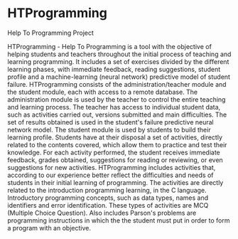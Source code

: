 # HTProgramming
Help To Programming Project

HTProgramming - Help To Programming is a tool with the objective of helping students and teachers throughout the initial process of teaching and learning programming. 
It includes a set of exercises divided by the different learning phases, with immediate feedback, reading suggestions, student profile and a machine-learning 
(neural network) predictive model of student failure. 
HTProgramming consists of the administration/teacher module and the student module, each with access to a remote database. 
The administration module is used by the teacher to control the entire teaching and learning process. The teacher has access to individual student data, such as
activities carried out, versions submitted and main difficulties. The set of results obtained is used in the student's failure predictive neural network model. 
The student module is used by students to build their learning profile. Students have at their disposal a set of activities, directly related to the contents covered,
which allow them to practice and test their knowledge. For each activity performed, the student receives immediate feedback, grades obtained, suggestions for reading or
reviewing, or even suggestions for new activities.
HTProgramming includes activities that, according to our experience better reflect the difficulties and needs of students in their initial learning of programming.
The activities are directly related to the introduction programming learning, in the C language. Introductory programming concepts, such as data types, names and 
identifiers and error identification. These types of activities are MCQ (Multiple Choice Question). Also includes Parson's problems are programming instructions in which
the the student must put in order to form a program with an objective.

